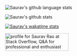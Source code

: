 ![Saurav's github language stats](https://github-readme-stats.vercel.app/api/top-langs/?username=sauravrao637&layout=compact&theme=dark)

![Saurav's github stats](https://github-readme-stats.vercel.app/api?username=sauravrao637&show_icons=true&theme=dark&count_private=true)

[![Saurav's wakatime stats](https://github-readme-stats.vercel.app/api/wakatime?username=CAMO0112&layout=compact&theme=dark)](https://wakatime.com/@CAMO0112)

<!--
**sauravrao637/sauravrao637** is a ✨ _special_ ✨ repository because its `README.md` (this file) appears on your GitHub profile.

Here are some ideas to get you started:

- 🔭 I’m currently working on ...
- 🌱 I’m currently learning ...
- 👯 I’m looking to collaborate on ...
- 🤔 I’m looking for help with ...
- 💬 Ask me about ...
- 📫 How to reach me: ...
- 😄 Pronouns: ...
- ⚡ Fun fact: ...
-->
<a href="https://stackoverflow.com/users/15092122/saurav-rao"><img src="https://stackoverflow.com/users/flair/15092122.png" width="208" height="58" alt="profile for Saurav Rao at Stack Overflow, Q&amp;A for professional and enthusiast programmers" title="profile for Saurav Rao at Stack Overflow, Q&amp;A for professional and enthusiast programmers"></a>
